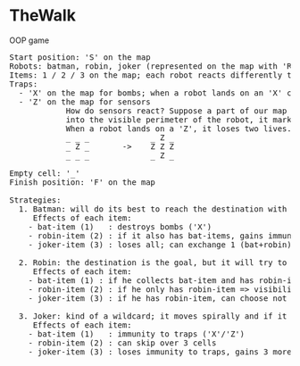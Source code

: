 # TheWalk
OOP game

<pre>
Start position: 'S' on the map
Robots: batman, robin, joker (represented on the map with 'R')
Items: 1 / 2 / 3 on the map; each robot reacts differently to every item
Traps:
  - 'X' on the map for bombs; when a robot lands on an 'X' cell, it loses a life
  - 'Z' on the map for sensors
            How do sensors react? Suppose a part of our map resembles the example given below; when a sensor (the 'Z' cell) comes
            into the visible perimeter of the robot, it marks the adjacent cells with 'Z'.
            When a robot lands on a 'Z', it loses two lives.
            _ _ _             _ Z _
            _ Z _       ->    Z Z Z
            _ _ _             _ Z _
            
Empty cell: '_'
Finish position: 'F' on the map

Strategies:
  1. Batman: will do its best to reach the destination with minimal losses
     Effects of each item:
	- bat-item (1)   : destroys bombs ('X')
	- robin-item (2) : if it also has bat-items, gains immunity to traps ('X'/'Z'); if it has multiple bat-items, all but one bat-item can be converted to +1 life for each item
	- joker-item (3) : loses all; can exchange 1 (bat+robin) items to cancel effect
     
  2. Robin: the destination is the goal, but it will try to collect as many 2-type items as possible
     Effects of each item:
	- bat-item (1) : if he collects bat-item and has robin-item => immunity to sensors ('Z')
	- robin-item (2) : if he only has robin-item => visibility increases with 1 + diagonal movement
	- joker-item (3) : if he has robin-item, can choose not to pick it; otherwise -2 lives whenever he crosses a trap ('X'/'Z')
     
  3. Joker: kind of a wildcard; it moves spirally and if it doesn't have auxiliary items, it will simply pass through traps
     Effects of each item:
	- bat-item (1)   : immunity to traps ('X'/'Z')
	- robin-item (2) : can skip over 3 cells
	- joker-item (3) : loses immunity to traps, gains 3 more lives
     

</pre>
